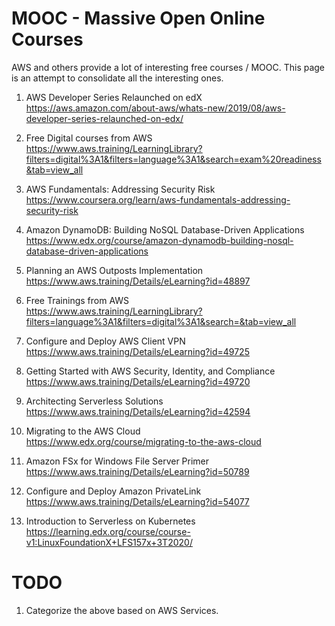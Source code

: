 # MOOC - Massive Open Online Courses

AWS and others provide a lot of interesting free courses / MOOC. This page is an attempt to consolidate all the interesting ones.

1. AWS Developer Series Relaunched on edX\
https://aws.amazon.com/about-aws/whats-new/2019/08/aws-developer-series-relaunched-on-edx/

1. Free Digital courses from AWS\
https://www.aws.training/LearningLibrary?filters=digital%3A1&filters=language%3A1&search=exam%20readiness&tab=view_all

1. AWS Fundamentals: Addressing Security Risk\
https://www.coursera.org/learn/aws-fundamentals-addressing-security-risk

1. Amazon DynamoDB: Building NoSQL Database-Driven Applications\
https://www.edx.org/course/amazon-dynamodb-building-nosql-database-driven-applications

1. Planning an AWS Outposts Implementation\
https://www.aws.training/Details/eLearning?id=48897

1. Free Trainings from AWS\
https://www.aws.training/LearningLibrary?filters=language%3A1&filters=digital%3A1&search=&tab=view_all

1. Configure and Deploy AWS Client VPN\
https://www.aws.training/Details/eLearning?id=49725

1. Getting Started with AWS Security, Identity, and Compliance\
https://www.aws.training/Details/eLearning?id=49720

1. Architecting Serverless Solutions\
https://www.aws.training/Details/eLearning?id=42594

1. Migrating to the AWS Cloud\
https://www.edx.org/course/migrating-to-the-aws-cloud

1. Amazon FSx for Windows File Server Primer\
https://www.aws.training/Details/eLearning?id=50789

1. Configure and Deploy Amazon PrivateLink\
https://www.aws.training/Details/eLearning?id=54077

1. Introduction to Serverless on Kubernetes\
https://learning.edx.org/course/course-v1:LinuxFoundationX+LFS157x+3T2020/

# TODO

1. Categorize the above based on AWS Services.